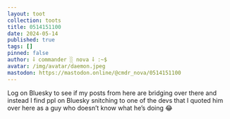 ```yaml
---
layout: toot
collection: toots
title: 0514151100
date: 2024-05-14
published: true
tags: []
pinned: false
author: ⸸ commander ░ nova ⸸ :~$
avatar: /img/avatar/daemon.jpeg
mastodon: https://mastodon.online/@cmdr_nova/0514151100
---
```


Log on Bluesky to see if my posts from here are bridging over there and instead I find ppl on Bluesky snitching to one of the devs that I quoted him over here as a guy who doesn’t know what he’s doing 😂
